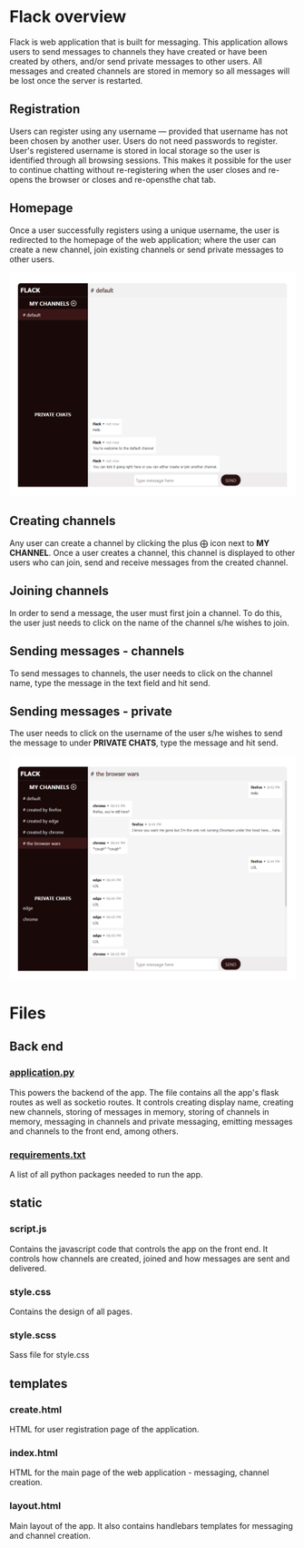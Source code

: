 # Flack overview

Flack is web application that is built for messaging. This application allows users to send messages to channels they have created or have been created by others, and/or send private messages to other users. All messages and created channels are stored in memory so all messages will be lost once the server is restarted.

## Registration

Users can register using any username — provided that username has not been chosen by another user. Users do not need passwords to register. User's registered username is stored in local storage so the user is identified through all browsing sessions. This makes it possible for the user to continue chatting without re-registering when the user closes and re-opens the browser or closes and re-opensthe chat tab.

## Homepage

Once a user successfully registers using a unique username, the user is redirected to the homepage of the web application; where the user can create a new channel, join existing channels or send private messages to other users.

![Homepage after registering](readme_assets/flack_homepage.png)

## Creating channels

Any user can create a channel by clicking the plus ⨁ icon next to **MY CHANNEL**. Once a user creates a channel, this channel is displayed to other users who can join, send and receive messages from the created channel.

## Joining channels

In order to send a message, the user must first join a channel. To do this, the user just needs to click on the name of the channel s/he wishes to join.

## Sending messages - channels

To send messages to channels, the user needs to click on the channel name, type the message in the text field and hit send.

## Sending messages - private
The user needs to click on the username of the user s/he wishes to send the message to under **PRIVATE CHATS**, type the message and hit send.

![Messaging](readme_assets/flack_messaging.png)

# Files

## Back end

### [application.py](application.py "application.py")

This powers the backend of the app. The file contains all the app's flask routes as well as socketio routes. It controls creating display name, creating new channels, storing of messages in memory, storing of channels in memory, messaging in channels and private messaging, emitting messages and channels to the front end, among others.

### [requirements.txt](requirements.txt "requirements.txt")

A list of all python packages needed to run the app.

## __static__

### script.js

Contains the javascript code that controls the app on the front end. It controls how channels are created, joined and how messages are sent and delivered.

### style.css

Contains the design of all pages.

### style.scss

Sass file for style.css

## __templates__

### create.html

HTML for user registration page of the application.

### index.html

HTML for the main page of the web application - messaging, channel creation.

### layout.html

Main layout of the app. It also contains handlebars templates for messaging and channel creation.